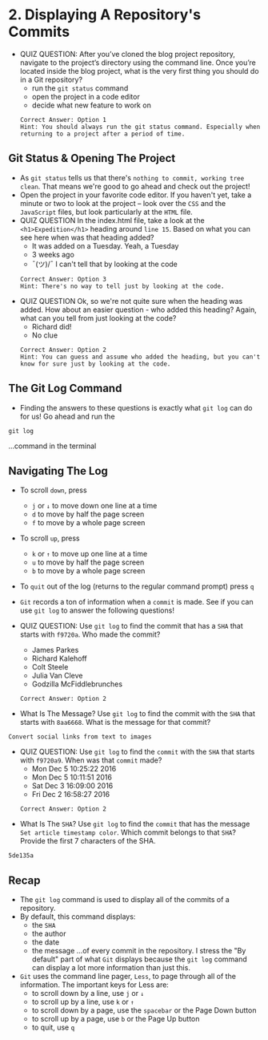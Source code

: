 # 2. Displaying A Repository's Commits
- QUIZ QUESTION: After you’ve cloned the blog project repository, navigate to the project’s directory using the command line. Once you’re located inside the blog project, what is the very first thing you should do in a Git repository?
  - run the `git status` command
  - open the project in a code editor
  - decide what new feature to work on
  ```
  Correct Answer: Option 1
  Hint: You should always run the git status command. Especially when returning to a project after a period of time.
  ```

## Git Status & Opening The Project
- As `git status` tells us that there's `nothing to commit, working tree clean`. That means we're good to go ahead and check out the project!
- Open the project in your favorite code editor. If you haven't yet, take a minute or two to look at the project – look over the `CSS` and the` JavaScript` files, but look particularly at the `HTML` file.
- QUIZ QUESTION
In the index.html file, take a look at the `<h1>Expedition</h1>` heading around `line 15`. Based on what you can see here when was that heading added?
  - It was added on a Tuesday. Yeah, a Tuesday
  - 3 weeks ago
  - ¯\(ツ)/¯ I can't tell that by looking at the code
  ```
  Correct Answer: Option 3
  Hint: There's no way to tell just by looking at the code.
  ```
- QUIZ QUESTION
Ok, so we're not quite sure when the heading was added. How about an easier question - who added this heading? Again, what can you tell from just looking at the code?
  - Richard did!
  - No clue
  ```
  Correct Answer: Option 2
  Hint: You can guess and assume who added the heading, but you can't know for sure just by looking at the code.
  ```

## The Git Log Command
- Finding the answers to these questions is exactly what `git log` can do for us! Go ahead and run the
```
git log
```
...command in the terminal

## Navigating The Log
- To scroll `down`, press
  - `j` or `↓` to move down one line at a time
  - `d` to move by half the page screen
  - `f` to move by a whole page screen
- To scroll `up`, press
  - `k` or `↑` to move up one line at a time
  - `u` to move by half the page screen
  - `b` to move by a whole page screen
- To `quit` out of the log (returns to the regular command prompt) press `q`

- `Git` records a ton of information when a `commit` is made. See if you can use `git log` to answer the following questions!

- QUIZ QUESTION: Use `git log` to find the commit that has a `SHA` that starts with `f9720a`. Who made the commit?
  - James Parkes
  - Richard Kalehoff
  - Colt Steele
  - Julia Van Cleve
  - Godzilla McFiddlebrunches
  ```
  Correct Answer: Option 2
  ```
- What Is The Message? Use `git log` to find the commit with the `SHA` that starts with `8aa6668`. What is the message for that commit?
```
Convert social links from text to images
```
- QUIZ QUESTION: Use `git log` to find the `commit` with the `SHA` that starts with `f9720a9`. When was that `commit` made?
  - Mon Dec 5 10:25:22 2016
  - Mon Dec 5 10:11:51 2016
  - Sat Dec 3 16:09:00 2016
  - Fri Dec 2 16:58:27 2016
  ```
  Correct Answer: Option 2
  ```
- What Is The `SHA`? Use `git log` to find the `commit` that has the message `Set article timestamp color`. Which commit belongs to that `SHA`? Provide the first 7 characters of the SHA.
```
5de135a
```

## Recap
- The `git log` command is used to display all of the commits of a repository.
- By default, this command displays:
  - the `SHA`
  - the author
  - the date
  - the message
...of every commit in the repository. I stress the "By default" part of what `Git` displays because the `git log` command can display a lot more information than just this.
- `Git` uses the command line pager, `Less`, to page through all of the information. The important keys for Less are:
  - to scroll down by a line, use `j` or `↓`
  - to scroll up by a line, use `k` or `↑`
  - to scroll down by a page, use the `spacebar` or the Page Down button
  - to scroll up by a page, use `b` or the Page Up button
  - to quit, use `q`